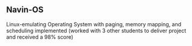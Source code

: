 Navin-OS
-----
Linux-emulating Operating System with paging, memory mapping, and scheduling implemented (worked with 3 other students to deliver project and received a 98% score)

